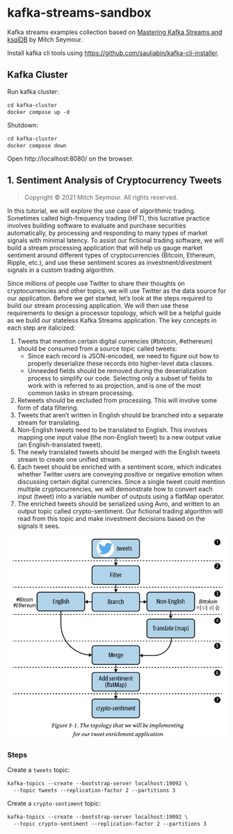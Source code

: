 # kafka-streams-sandbox

Kafka streams examples collection based
on [Mastering Kafka Streams and ksqlDB](https://github.com/mitch-seymour/mastering-kafka-streams-and-ksqldb) by Mitch
Seymour.

Install kafka cli tools using https://github.com/sauljabin/kafka-cli-installer.

## Kafka Cluster

Run kafka cluster:

```shell
cd kafka-cluster
docker compose up -d
```

Shutdown:

```shell
cd kafka-cluster
docker compose down
```

Open http://localhost:8080/ on the browser.

## 1. Sentiment Analysis of Cryptocurrency Tweets

> Copyright © 2021 Mitch Seymour. All rights reserved.
>
In this tutorial, we will explore the use case of algorithmic trading.
Sometimes called high-frequency trading (HFT), this lucrative practice involves building software to evaluate and
purchase securities automatically, by processing and responding to many types of market signals with minimal latency. To
assist our fictional trading software, we will build a stream processing application that will help us gauge market
sentiment around different types of cryptocurrencies (Bitcoin, Ethereum, Ripple, etc.), and use these sentiment scores
as investment/divestment signals in a custom trading algorithm.

Since millions of people use Twitter to share their thoughts on cryptocurrencies and other topics, we will use Twitter
as the data source for our application. Before we get started, let’s look at the steps required to build our stream
processing application. We will then use these requirements to design a processor topology, which will be a helpful
guide as we build our stateless Kafka Streams application. The key concepts in each step are italicized:

1. Tweets that mention certain digital currencies (#bitcoin, #ethereum) should be consumed from a source topic called
   tweets:
    * Since each record is JSON-encoded, we need to figure out how to properly deserialize these records into
      higher-level data classes.
    * Unneeded fields should be removed during the deserialization process to simplify our code. Selecting only a
      subset of fields to work with is referred to as projection, and is one of the most common tasks in stream
      processing.
2. Retweets should be excluded from processing. This will involve some form of data filtering.
3. Tweets that aren’t written in English should be branched into a separate stream for translating.
4. Non-English tweets need to be translated to English. This involves mapping one input value (the non-English tweet) to
   a new output value (an English-translated tweet).
5. The newly translated tweets should be merged with the English tweets stream to create one unified stream.
6. Each tweet should be enriched with a sentiment score, which indicates whether Twitter users are conveying positive or
   negative emotion when discussing certain digital currencies. Since a single tweet could mention multiple
   cryptocurrencies, we will demonstrate how to convert each input (tweet) into a variable number of outputs using a
   flatMap operator.
7. The enriched tweets should be serialized using Avro, and written to an output topic called crypto-sentiment. Our
   fictional trading algorithm will read from this topic and make investment decisions based on the signals it sees.

![](screenshots/chapter3.png)

### Steps

Create a `tweets` topic:

```shell
kafka-topics --create --bootstrap-server localhost:19092 \
  --topic tweets --replication-factor 2 --partitions 3
```

Create a `crypto-sentiment` topic:

```shell
kafka-topics --create --bootstrap-server localhost:19092 \
  --topic crypto-sentiment --replication-factor 2 --partitions 3
```
